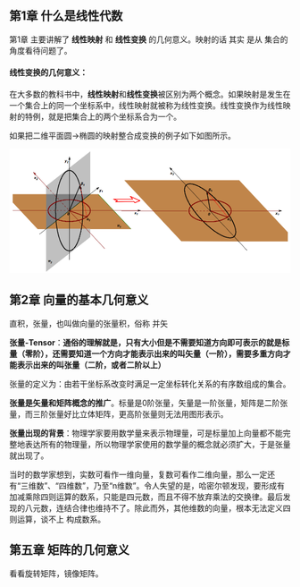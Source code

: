## 第1章 什么是线性代数

第1章 主要讲解了 **线性映射** 和 **线性变换** 的几何意义。映射的话 其实 是从 集合的角度看待问题了。

<!-- 书里的图 好像都是 幻灯片画出来的，公式的编写 也明显不是 latex 编辑的-->

#### 线性变换的几何意义：

在大多数的教科书中，**线性映射**和**线性变换**被区别为两个概念。如果映射是发生在一个集合上的同一个坐标系中，线性映射就被称为线性变换。线性变换作为线性映射的特例，就是把集合上的两个坐标系合为一个。

如果把二维平面圆->椭圆的映射整合成变换的例子如下如图所示。

![](01.png)



<!-- 然后历史上： 居然是先有了 四元数 的概念，然后才有了 向量的点积，叉积的概念....标量，向量的概念 一开始诞生的时候 就是和 四元数 一起诞生的，而现在的教学 都把 四元数 和 三维向量 分离开教学了，在初高中时就能接触到三维向量，但是四元数的概念则是大学很久以后才接触到。果然脱离历史的教学 简直有毒-->



## 第2章 向量的基本几何意义

<!-- 高中 数学 物理知识 复习.-->



直积，张量，也叫做向量的张量积，俗称 并矢



**张量-Tensor**：**通俗的理解就是，只有大小但是不需要知道方向即可表示的就是标量（零阶），还需要知道一个方向才能表示出来的叫矢量（一阶），需要多重方向才能表示出来的叫张量（二阶，或者二阶以上）**



张量的定义为：由若干坐标系改变时满足一定坐标转化关系的有序数组成的集合。

**张量是矢量和矩阵概念的推广**。标量是0阶张量，矢量是一阶张量，矩阵是二阶张量，而三阶张量好比立体矩阵，更高阶张量则无法用图形表示。



**张量出现的背景**：物理学家要用数学量来表示物理量，可是标量加上向量都不能完整地表达所有的物理量，所以物理学家使用的数学量的概念就必须扩大，于是张量就出现了。





当时的数学家想到，实数可看作一维向量，复数可看作二维向量，那么一定还有“三维数”、“四维数”，乃至“n维数”。令人失望的是，哈密尔顿发现，要形成有加减乘除四则运算的数系，只能是四元数，而且不得不放弃乘法的交换律。最后发现的八元数，连结合律也维持不了。除此而外，其他维数的向量，根本无法定义四则运算，谈不上
构成数系。



## 第五章 矩阵的几何意义



<!-- 也就最后一章可以看看，3，4 章都是在 打酱油-->



看看旋转矩阵，镜像矩阵。



